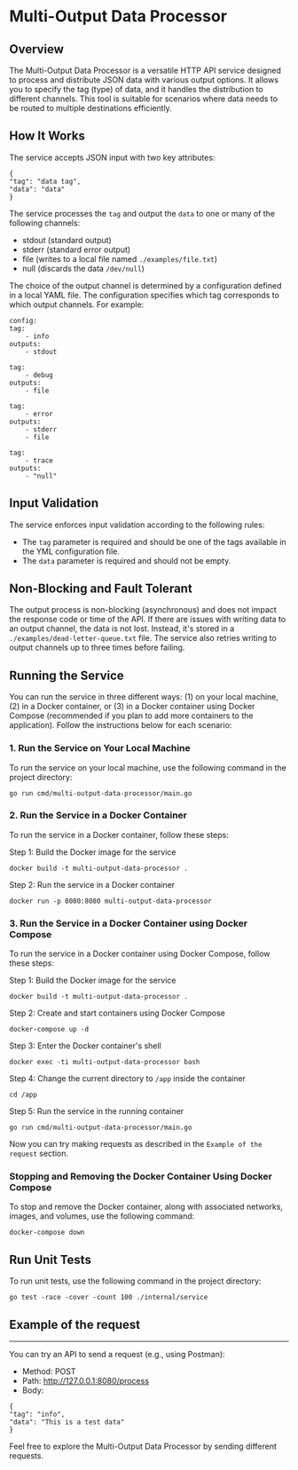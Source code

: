 # Multi-Output Data Processor
## Overview
The Multi-Output Data Processor is a versatile HTTP API service designed to process and distribute JSON data with various output options. It allows you to specify the tag (type) of data, and it handles the distribution to different channels. This tool is suitable for scenarios where data needs to be routed to multiple destinations efficiently.


## How It Works

The service accepts JSON input with two key attributes:

```
{
"tag": "data tag",
"data": "data"
}
```
The service processes the `tag` and output the `data` to one or many of the following channels:
* stdout (standard output)
* stderr (standard error output)
* file (writes to a local file named `./examples/file.txt`)
* null (discards the data `/dev/null`)

The choice of the output channel is determined by a configuration defined in a local YAML file. The configuration specifies which tag corresponds to which output channels. For example:
```
config:
tag: 
    - info
outputs:
    - stdout

tag: 
    - debug
outputs:
    - file

tag: 
    - error
outputs: 
    - stderr
    - file

tag: 
    - trace
outputs:
    - "null"
```

## Input Validation
The service enforces input validation according to the following rules:
* The `tag` parameter is required and should be one of the tags available in the YML configuration file.
* The `data` parameter is required and should not be empty.

## Non-Blocking and Fault Tolerant
The output process is non-blocking (asynchronous) and does not impact the response code or time of the API. If there are issues with writing data to an output channel, the data is not lost. Instead, it's stored in a `./examples/dead-letter-queue.txt` file. The service also retries writing to output channels up to three times before failing.

## Running the Service
You can run the service in three different ways: (1) on your local machine, (2) in a Docker container, or (3) in a Docker container using Docker Compose (recommended if you plan to add more containers to the application). Follow the instructions below for each scenario:

### 1. Run the Service on Your Local Machine
To run the service on your local machine, use the following command in the project directory:
```
go run cmd/multi-output-data-processor/main.go
```

### 2. Run the Service in a Docker Container
To run the service in a Docker container, follow these steps:

Step 1: Build the Docker image for the service
```
docker build -t multi-output-data-processor .
```
Step 2: Run the service in a Docker container
```
docker run -p 8080:8080 multi-output-data-processor
```

### 3. Run the Service in a Docker Container using Docker Compose
To run the service in a Docker container using Docker Compose, follow these steps:

Step 1: Build the Docker image for the service
```
docker build -t multi-output-data-processor .
```
Step 2: Create and start containers using Docker Compose
```
docker-compose up -d
```

Step 3: Enter the Docker container's shell
```
docker exec -ti multi-output-data-processor bash
```
Step 4: Change the current directory to `/app` inside the container
```
cd /app
```
Step 5: Run the service in the running container
```
go run cmd/multi-output-data-processor/main.go
```
Now you can try making requests as described in the `Example of the request` section.

### Stopping and Removing the Docker Container Using Docker Compose
To stop and remove the Docker container, along with associated networks, images, and volumes, use the following command:
```
docker-compose down
```

## Run Unit Tests
To run unit tests, use the following command in the project directory:
```
go test -race -cover -count 100 ./internal/service
```

## Example of the request
___________
You can try an API to send a request (e.g., using Postman): 

* Method: POST
* Path: http://127.0.0.1:8080/process
* Body: 
```
{
"tag": "info",
"data": "This is a test data"
}
```
Feel free to explore the Multi-Output Data Processor by sending different requests.
